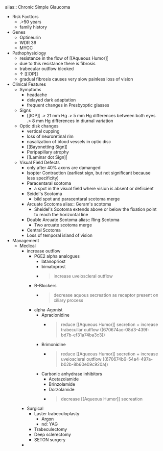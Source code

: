 alias:: Chronic Simple Glaucoma

- Risk Facttors
	- .>50 years
	- family history
- Genes
	- Optineurin
	- WDR 36
	- MYOC
- Pathophysiology
	- resistance in the flow of [[Aqueous Humor]]
	- due to this resistance there is fibrosis
	- trabecular outflow blcoked
	- ↑ [[IOP]]
	- gradual fibrosis causes very slow painless loss of vision
- Clinical Features
	- Symptoms
		- headache
		- delayed dark adaptation
		- frequent changes in Presbyoptic glasses
	- Signs
		- [[IOP]]
		  .> 21 mm Hg
		  .> 5 mm Hg differences between both eyes
		  .> 8 mm Hg differences in diurnal variation
	- Optic disk changes
		- vertical cupping
		- loss of neuroretinal rim
		- nasalization of blood vessels  in optic disc
		- [[Bayonetting Sign]]
		- Peripapillary atrophy
		- [[Laminar dot Sign]]
	- Visual Field Defects
		- only after 40% axons are damanged
		- Isopter Contraction (earliest sign, but not significant because less specificity)
		- Paracentaral scotoma
			- a spot in the visual field where vision is absent or defiicient
		- Seidel's Scotoma
			- bild spot and paracentaral scotoma merge
		- Arcuate Scotoma
		  alias:: Geram's scotoma
			- Sheidel's Scotoma extends above or below the fixation point to reach the horizontal line
		- Double Arcuate Scotoma
		  alias:: Ring Scotoma
			- Two arcuate scotoma merge
		- Central Scotoma
		- Loss of temporal island of vision
- Management
	- Medical
		- increase outflow
			- PGE2 alpha analogues
				- latanopriost
				- bimatoprost
				- >increase uveioscleral outflow
			- B-Blockers
				- > decrease aquous secreation as receptor present on ciliary process
			- alpha-Agonist
				- Apraclonidine
					- >reduce [[Aqueous Humor]] secretion + increase trabecullar outflow ((670674ac-08d3-439f-bd7b-ef31a74ba3c3))
				- Brimonidine
					- > reduce [[Aqueous Humor]] secretion + increase uveioscleral outflow ((670674b9-54a4-497a-b02b-8b60e09c920a))
				- Carbonic anhydrase inhibitors
					- Acetazolamide
					- Brinzolamide
					- Dorzolamide
					- > decrease [[Aqueous Humor]] secreation
		- Surgical
			- Laster trabeculoplasty
				- Argon
				- nd: YAG
			- Trabeculectomy
			- Deep sclerectomy
			- SETON surgery
		-